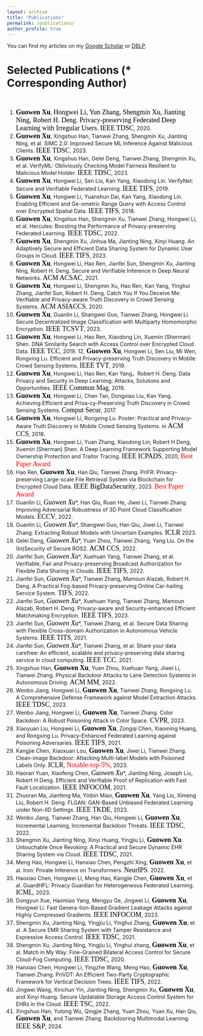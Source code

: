 ```yaml
---
layout: archive
title: "Publications"
permalink: /publications/
author_profile: true
---
```



You can find my articles on my [Google Scholar](https://scholar.google.com.hk/citations?user=MDKdG80AAAAJ&hl=zh-CN) or [DBLP](https://dblp.org/pid/87/10142.html).

**Selected Publications** (\* Corresponding Author) 
======
&nbsp;&nbsp;&nbsp;&nbsp;&nbsp;&nbsp;&nbsp;&nbsp;


 
1. **<font face="Times New Roman" color=black size=4> Guowen Xu</font>**, <font face="Times New Roman" color=black size=4> Hongwei Li, Yun Zhang, Shengmin Xu, Jianting Ning, Robert H. Deng. Privacy-preserving Federated Deep Learning with Irregular Users.</font> <font face="Times New Roman" color=black size=4> IEEE TDSC</font>, 2020.
2. **<font face="Times New Roman" color=black size=4> Guowen Xu</font>**, Xingshuo Han, Tianwei Zhang, Shengmin Xu, Jianting Ning, et al. SIMC 2.0: Improved Secure ML Inference Against Malicious Clients. <font face="Times New Roman" color=black size=4> IEEE TDSC</font>, 2023. 
3. **<font face="Times New Roman" color=black size=4> Guowen Xu</font>**, Xingshuo Han, Gelei Deng, Tianwei Zhang, Shengmin Xu, et al. VerifyML: Obliviously Checking Model Fairness Resilient to Malicious Model Holder. <font face="Times New Roman" color=black size=4> IEEE TDSC</font>, 2023.
4. **<font face="Times New Roman" color=black size=4> Guowen Xu</font>**, Hongwei Li, Sen Liu, Kan Yang, Xiaodong Lin. VerifyNet: Secure and Verifiable Federated Learning. <font face="Times New Roman" color=black size=4> IEEE TIFS</font>, 2019.
5. **<font face="Times New Roman" color=black size=4> Guowen Xu</font>**, Hongwei Li, Yuanshun Dai, Kan Yang, Xiaodong Lin. Enabling Efficient and Ge-ometric Range Query with Access Control over Encrypted Spatial Data. <font face="Times New Roman" color=black size=4> IEEE TIFS</font>,  2018. 
6. **<font face="Times New Roman" color=black size=4> Guowen Xu</font>**, Xingshuo Han, Shengmin Xu, Tianwei Zhang, Hongwei Li, et al. Hercules: Boosting the Performance of Privacy-preserving Federated Learning. <font face="Times New Roman" color=black size=4> IEEE TDSC</font>, 2022.
7. **<font face="Times New Roman" color=black size=4> Guowen Xu</font>**, Shengmin Xu, Jinhua Ma, Jianting Ning, Xinyi Huang. An Adaptively Secure and Efficient Data Sharing System for Dynamic User Groups in Cloud. <font face="Times New Roman" color=black size=4> IEEE TIFS</font>, 2023.
8. **<font face="Times New Roman" color=black size=4> Guowen Xu</font>**, Hongwei Li, Hao Ren, Jianfei Sun, Shengmin Xu, Jianting Ning, Robert H. Deng. Secure and Verifiable Inference in Deep Neural Networks.<font face="Times New Roman" color=black size=4> ACM ACSAC</font>, 2021.
9. **<font face="Times New Roman" color=black size=4> Guowen Xu</font>**, Hongwei Li, Shengmin Xu, Hao Ren, Kan Yang, Yinghui Zhang, Jianfei Sun, Robert H. Deng. Catch You If You Deceive Me: Verifiable and Privacy-aware Truth Discovery in Crowd Sensing Systems. <font face="Times New Roman" color=black size=4> ACM ASIACCS</font>, 2020. 
10. **<font face="Times New Roman" color=black size=4> Guowen Xu</font>**, Guanlin Li, Shangwei Guo, Tianwei Zhang, Hongwei Li. Secure Decentralized Image Classification with Multiparty Homomorphic Encryption. <font face="Times New Roman" color=black size=4> IEEE TCSVT</font>, 2023.
11. **<font face="Times New Roman" color=black size=4> Guowen Xu</font>**, Hongwei Li, Hao Ren, Xiaodong Lin, Xuemin (Sherman) Shen. DNA Similarity Search with Access Control over Encrypted Cloud Data. <font face="Times New Roman" color=black size=4> IEEE TCC</font>, 2019. 
12.**<font face="Times New Roman" color=black size=4> Guowen Xu</font>**, Hongwei Li, Sen Liu, Mi Wen, Rongxing Lu. Efficient and Privacy-preserving Truth Discovery in Mobile Crowd Sensing Systems. <font face="Times New Roman" color=black size=4> IEEE TVT</font>, 2019.
13. **<font face="Times New Roman" color=black size=4> Guowen Xu</font>**, Hongwei Li, Hao Ren, Kan Yang，Robert H. Deng. Data Privacy and Security in Deep Learning: Attacks, Solutions and Opportunities. <font face="Times New Roman" color=black size=4> IEEE Commun Mag</font>, 2019.
14. **<font face="Times New Roman" color=black size=4> Guowen Xu</font>**, Hongwei Li, Chen Tan, Dongxiao Liu, Kan Yang. Achieving Efficient and Priva-cy-Preserving Truth Discovery in Crowd Sensing Systems. <font face="Times New Roman" color=black size=4> Comput Secur</font>, 2017. 
15. **<font face="Times New Roman" color=black size=4> Guowen Xu</font>**, Hongwei Li, Rongxing Lu. Poster: Practical and Privacy-Aware Truth Discovery in Mobile Crowd Sensing Systems. in <font face="Times New Roman" color=black size=4> ACM CCS</font>, 2018.
16. **<font face="Times New Roman" color=black size=4> Guowen Xu</font>**, Hongwei Li, Yuan Zhang, Xiaodong Lin, Robert H Deng, Xuemin (Sherman) Shen. A Deep Learning Framework Supporting Model Ownership Protection and Traitor Tracing. <font face="Times New Roman" color=black size=4> IEEE ICPADS</font>, 2020, <font face="Times New Roman" color=red size=4> Best Paper Award</font>
17. Hao Ren, **<font face="Times New Roman" color=black size=4> Guowen Xu</font>**, Han Qiu, Tianwei Zhang. PriFR: Privacy-preserving Large-scale File Retrieval System via Blockchain for Encrypted Cloud Data. <font face="Times New Roman" color=black size=4> IEEE BigDataSecurity</font>, 2023. <font face="Times New Roman" color=red size=4> Best Paper Award</font>
18. Guanlin Li, **<font face="Times New Roman" color=black size=4> Guowen Xu*</font>**, Han Qiu, Ruan He, Jiwei Li,  Tianwei Zhang. Improving Adversarial Robustness of 3D Point Cloud Classification Models.  <font face="Times New Roman" color=black size=4>ECCV</font>, 2022.
19. Guanlin Li, **<font face="Times New Roman" color=black size=4> Guowen Xu*</font>**, Shangwei Guo, Han Qiu, Jiwei Li, Tianwei Zhang. Extracting Robust Models with Uncertain Examples. <font face="Times New Roman" color=black size=4> ICLR</font> 2023.
20. Gelei Deng, **<font face="Times New Roman" color=black size=4> Guowen Xu*</font>**, Yuan Zhou, Tianwei Zhang, Yang Liu. On the (In)Security of Secure ROS2. <font face="Times New Roman" color=black size=4> ACM CCS</font>, 2022. 
21. Jianfei Sun, **<font face="Times New Roman" color=black size=4> Guowen Xu*</font>**, Xuehuan Yang, Tianwei Zhang, et al. Verifiable, Fair and Privacy-preserving Broadcast Authorization for Flexible Data Sharing in Clouds. <font face="Times New Roman" color=black size=4> IEEE TIFS</font>, 2022.
22. Jianfei Sun, **<font face="Times New Roman" color=black size=4> Guowen Xu*</font>**, Tianwei Zhang, Mamoun Alazab, Robert H. Deng. A Practical Fog-based Privacy-preserving Online Car-hailing Service System. <font face="Times New Roman" color=black size=4> TIFS</font>, 2022. 
23. Jianfei Sun, **<font face="Times New Roman" color=black size=4> Guowen Xu*</font>**, Xuehuan Yang, Tianwei Zhang, Mamoun Alazab, Robert H. Deng. Privacy-aware and Security-enhanced Efficient Matchmaking Encryption.<font face="Times New Roman" color=black size=4> IEEE TIFS</font>, 2023. 
24. Jianfei Sun,  **<font face="Times New Roman" color=black size=4> Guowen Xu*</font>**, Tianwei Zhang, et al. Secure Data Sharing with Flexible Cross-domain Authorization in Autonomous Vehicle Systems. <font face="Times New Roman" color=black size=4> IEEE TITS</font>, 2021. 
25. Jianfei Sun,  **<font face="Times New Roman" color=black size=4> Guowen Xu*</font>**, Tianwei Zhang, et al. Share your data carefree: An efficient, scalable and privacy-preserving data sharing service in cloud computing. <font face="Times New Roman" color=black size=4> IEEE TCC</font>. 2021. 
26. Xingshuo Han, **<font face="Times New Roman" color=black size=4> Guowen Xu</font>**, Yuan Zhou, Xuehuan Yang, Jiwei Li, Tianwei Zhang. Physical Backdoor Attacks to Lane Detection Systems in Autonomous Driving.  <font face="Times New Roman" color=black size=4>ACM MM</font>, 2022. 
27. Wenbo Jiang, Hongwei Li, **<font face="Times New Roman" color=black size=4> Guowen Xu</font>**, Tianwei Zhang, Rongxing Lu. A Comprehensive Defense Framework against Model Extraction Attacks. <font face="Times New Roman" color=black size=4> IEEE TDSC</font>, 2023.
28.  Wenbo Jiang, Hongwei Li, **<font face="Times New Roman" color=black size=4> Guowen Xu</font>**, Tianwei Zhang. Color Backdoor: A Robust Poisoning Attack in Color Space.<font face="Times New Roman" color=black size=4> CVPR</font>, 2023.
29.  Xiaoyuan Liu, Hongwei Li, **<font face="Times New Roman" color=black size=4> Guowen Xu</font>**, Zongqi Chen, Xiaoming Huang, and Rongxing Lu. Privacy-Enhanced Federated Learning against Poisoning Adversaries. <font face="Times New Roman" color=black size=4> IEEE TIFS</font>, 2021.
30.  Kangjie Chen, Xiaoxuan Lou, **<font face="Times New Roman" color=black size=4> Guowen Xu</font>**, Jiwei Li, Tianwei Zhang. Clean-image Backdoor: Attacking Multi-label Models with Poisoned Labels Only. <font face="Times New Roman" color=black size=4> ICLR</font>, <font face="Times New Roman" color=red size=4> Notable-top-5%</font>, 2023.
31. Haoran Yuan, Xiaofeng Chen, **<font face="Times New Roman" color=black size=4> Guowen Xu*</font>**, Jianting Ning, Joseph Liu, Robert H Deng.  Efficient and Verifiable Proof of Replication with Fast Fault Localization.  <font face="Times New Roman" color=black size=4> IEEE INFOCOM</font>, 2021.
32. Zhuoran Ma, Jianfeng Ma, Yinbin Miao, **<font face="Times New Roman" color=black size=4> Guowen Xu</font>**, Yang Liu, Ximeng Liu, Robert H. Deng. FLGAN: GAN-Based Unbiased Federated Learning under Non-IID Settings. <font face="Times New Roman" color=black size=4> IEEE TKDE</font>, 2023.     
33. Wenbo Jiang, Tianwei Zhang, Han Qiu, Hongwei Li, **<font face="Times New Roman" color=black size=4> Guowen Xu</font>**, Incremental Learning, Incremental Backdoor Threats. <font face="Times New Roman" color=black size=4> IEEE TDSC</font>, 2022.
34. Shengmin Xu, Jianting Ning, Xinyi Huang, Yingjiu Li,**<font face="Times New Roman" color=black size=4> Guowen Xu</font>**. Untouchable Once Revoking: A Practical and Secure Dynamic EHR Sharing System via Cloud. <font face="Times New Roman" color=black size=4> IEEE TDSC</font>, 2021. 
35. Meng Hao, Hongwei Li, Hanxiao Chen, Pengzhi Xing, **<font face="Times New Roman" color=black size=4> Guowen Xu</font>**, et al. Iron: Private Inference on Transformers.  <font face="Times New Roman" color=black size=4> NeurIPS</font>. 2022.
36. Haoxiao Chen, Hongwei Li, Meng Hao, Kangjie Chen, **<font face="Times New Roman" color=black size=4> Guowen Xu</font>**, et al. GuardHFL: Privacy Guardian for Heterogeneous Federated Learning. <font face="Times New Roman" color=black size=4> ICML</font>, 2023. 
37. Dongyun Xue, Haomiao Yang, Mengyu Ge, Jingwei Li, **<font face="Times New Roman" color=black size=4> Guowen Xu</font>**, Hongwei Li. Fast Genera-tion-Based Gradient Leakage Attacks against Highly Compressed Gradients.  <font face="Times New Roman" color=black size=4> IEEE INFOCOM</font>, 2023. 
38. Shengmin Xu, Jianting Ning, Yingjiu Li, Yinghui Zhang, **<font face="Times New Roman" color=black size=4> Guowen Xu</font>**, et al. A Secure EMR Sharing System with Tamper Resistance and Expressive Access Control. <font face="Times New Roman" color=black size=4> IEEE TDSC</font>, 2021.
39. Shengmin Xu, Jianting Ning, Yingjiu Li, Yinghui zhang, **<font face="Times New Roman" color=black size=4> Guowen Xu</font>**, et al. Match in My Way: Fine-Grained Bilateral Access Control for Secure Cloud-Fog Computing. <font face="Times New Roman" color=black size=4> IEEE TDSC</font>, 2020. 
40. Hanxiao Chen, Hongwei Li, Yingzhe Wang, Meng Hao,  **<font face="Times New Roman" color=black size=4> Guowen Xu</font>**, Tianwei Zhang. PriVDT: An Efficient Two-Party Cryptographic Framework for Vertical Decision Trees. <font face="Times New Roman" color=black size=4> IEEE TIFS</font>, 2022.
41. Jingwei Wang, Xinchun Yin, Jianting Ning, Shengmin Xu, **<font face="Times New Roman" color=black size=4> Guowen Xu</font>**, and Xinyi Huang. Secure Updatable Storage Access Control System for EHRs in the Cloud. <font face="Times New Roman" color=black size=4> IEEE TSC</font>, 2022. 
42. Xingshuo Han, Yutong Wu, Qingjie Zhang, Yuan Zhou,  Yuan Xu, Han Qiu, **<font face="Times New Roman" color=black size=4> Guowen Xu</font>**, and Tianwei Zhang. Backdooring Multimodal Learning. <font face="Times New Roman" color=black size=4> IEEE S&P</font>, 2024. 
  
 
















